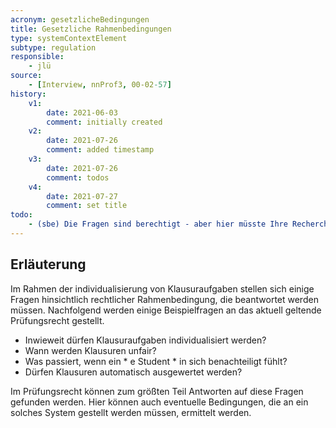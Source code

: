 ```yaml
---
acronym: gesetzlicheBedingungen
title: Gesetzliche Rahmenbedingungen
type: systemContextElement
subtype: regulation
responsible:
    - jlü
source:
    - [Interview, nnProf3, 00-02-57]
history:
    v1:
        date: 2021-06-03
        comment: initially created
    v2:
        date: 2021-07-26
        comment: added timestamp
    v3:
        date: 2021-07-26
        comment: todos
    v4: 
        date: 2021-07-27
        comment: set title
todo:
    - (sbe) Die Fragen sind berechtigt - aber hier müsste Ihre Recherche tiefer gehen. Welche Gesetze kommen hier zur Anwendung? Es gibt nicht "das Prüfungsrecht". Ideen: Prüfungsordnung der Studiengänge, Rahmenprüfungsordnung der TH Köln, Hochschulrahmengesetz NRW (es gibt bestimmt noch mehr)
---
```


## Erläuterung

Im Rahmen der individualisierung von Klausuraufgaben stellen sich einige Fragen hinsichtlich rechtlicher Rahmenbedingung,
die beantwortet werden müssen. 
Nachfolgend werden einige Beispielfragen an das aktuell geltende Prüfungsrecht gestellt.

* Inwieweit dürfen Klausuraufgaben individualisiert werden?
* Wann werden Klausuren unfair?
* Was passiert, wenn ein * e Student * in sich benachteiligt fühlt?
* Dürfen Klausuren automatisch ausgewertet werden?

Im Prüfungsrecht können zum größten Teil Antworten auf diese Fragen gefunden werden.
Hier können auch eventuelle Bedingungen, die an ein solches System gestellt werden müssen, ermittelt werden.



